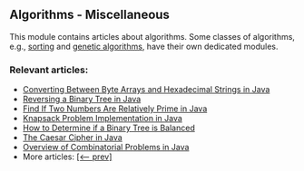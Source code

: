 ## Algorithms - Miscellaneous

This module contains articles about algorithms. Some classes of algorithms, e.g., [sorting](/../algorithms-sorting) and
[genetic algorithms](/../algorithms-genetic), have their own dedicated modules. 

### Relevant articles:

- [Converting Between Byte Arrays and Hexadecimal Strings in Java](https://www.baeldung.com/java-byte-arrays-hex-strings)
- [Reversing a Binary Tree in Java](https://www.baeldung.com/java-reversing-a-binary-tree)
- [Find If Two Numbers Are Relatively Prime in Java](https://www.baeldung.com/java-two-relatively-prime-numbers)
- [Knapsack Problem Implementation in Java](https://www.baeldung.com/java-knapsack)
- [How to Determine if a Binary Tree is Balanced](https://www.baeldung.com/java-balanced-binary-tree)
- [The Caesar Cipher in Java](https://www.baeldung.com/java-caesar-cipher)
- [Overview of Combinatorial Problems in Java](https://www.baeldung.com/java-combinatorial-algorithms)
- More articles: [[<-- prev]](/../algorithms-miscellaneous-4)
